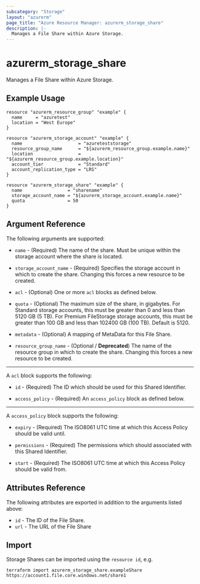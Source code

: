 ```yaml
---
subcategory: "Storage"
layout: "azurerm"
page_title: "Azure Resource Manager: azurerm_storage_share"
description: |-
  Manages a File Share within Azure Storage.
---
```


# azurerm_storage_share

Manages a File Share within Azure Storage.

## Example Usage

```hcl
resource "azurerm_resource_group" "example" {
  name     = "azuretest"
  location = "West Europe"
}

resource "azurerm_storage_account" "example" {
  name                     = "azureteststorage"
  resource_group_name      = "${azurerm_resource_group.example.name}"
  location                 = "${azurerm_resource_group.example.location}"
  account_tier             = "Standard"
  account_replication_type = "LRS"
}

resource "azurerm_storage_share" "example" {
  name                 = "sharename"
  storage_account_name = "${azurerm_storage_account.example.name}"
  quota                = 50
}
```

## Argument Reference

The following arguments are supported:

* `name` - (Required) The name of the share. Must be unique within the storage account where the share is located.

* `storage_account_name` - (Required) Specifies the storage account in which to create the share.
 Changing this forces a new resource to be created.

* `acl` - (Optional) One or more `acl` blocks as defined below.

* `quota` - (Optional) The maximum size of the share, in gigabytes. For Standard storage accounts, this must be greater than 0 and less than 5120 GB (5 TB). For Premium FileStorage storage accounts, this must be greater than 100 GB and less than 102400 GB (100 TB). Default is 5120.

* `metadata` - (Optional) A mapping of MetaData for this File Share.

* `resource_group_name` - (Optional / **Deprecated**) The name of the resource group in which to
    create the share. Changing this forces a new resource to be created.
    
---

A `acl` block supports the following:

* `id` - (Required) The ID which should be used for this Shared Identifier.

* `access_policy` - (Required) An `access_policy` block as defined below.

---

A `access_policy` block supports the following: 

* `expiry` - (Required) The ISO8061 UTC time at which this Access Policy should be valid until.

* `permissions` - (Required) The permissions which should associated with this Shared Identifier.

* `start` - (Required) The ISO8061 UTC time at which this Access Policy should be valid from.

## Attributes Reference

The following attributes are exported in addition to the arguments listed above:

* `id` - The ID of the File Share.
* `url` - The URL of the File Share

## Import

Storage Shares can be imported using the `resource id`, e.g.

```shell
terraform import azurerm_storage_share.exampleShare https://account1.file.core.windows.net/share1
```
